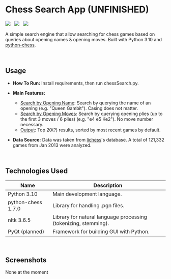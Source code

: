 <h1>
  <br>
    Chess Search App (UNFINISHED)
  <br>
</h1>

<p>
  <a href="https://github.com/tylerhgv/chess-search/search?l=python"><img src="https://img.shields.io/github/languages/top/tylerhgv/chess-search"></a>
  &nbsp;
  <a href="https://github.com/tylerhgv/chess-search/commits/main"><img src="https://img.shields.io/github/last-commit/tylerhgv/chess-search"></a>
  &nbsp;
  <a href="https://github.com/tylerhgv/chess-search/issues/"><img src="https://img.shields.io/github/issues-raw/tylerhgv/chess-search?color=orange"></a> 
</p>

A simple search engine that allow searching for chess games based on queries about opening names & opening moves. Built with Python 3.10 and [python-chess](https://python-chess.readthedocs.io/en/latest/#).

<p>&nbsp;</p>
<h2 id="usage"> Usage </h2>

- **How To Run:** Install requirements, then run chessSearch.py.

- **Main Features:**
  - <ins>Search by Opening Name</ins>: Search by querying the name of an opening (e.g. "Queen Gambit"). Casing does not matter.
  - <ins>Search by Opening Moves</ins>: Search by querying opening plies (up to the first 3 moves / 6 plies) (e.g. "e4 e5 Ke2"). No move number necessary.
  - <ins>Output</ins>: Top 20(?) results, sorted by most recent games by default.

- **Data Source:** Data was taken from [lichess](https://lichess.org/)'s database. A total of 121,332 games from Jan 2013 were analyzed. 

<p>&nbsp;</p>
<h2 id="tech"> Technologies Used </h2>

| Name | Description |
| --- | --- |
| Python 3.10 | Main development language. |
| python-chess 1.7.0 | Library for handling .pgn files. |
| nltk 3.6.5 | Library for natural language processing (tokenizing, stemming). |
| PyQt (planned) | Framework for building GUI with Python. |

<p>&nbsp;</p>
<h2 id="screens"> Screenshots </h2>

None at the moment

<p>&nbsp;</p>
